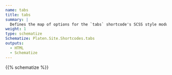 ```yaml
---
name: tabs
title: tabs
summary: |
  Defines the map of options for the `tabs` shortcode's SCSS style module.
weight: 1
type: schematize
Schematize: Platen.Site.Shortcodes.tabs
outputs:
  - HTML
  - Schematize
---
```


{{% schematize %}}
